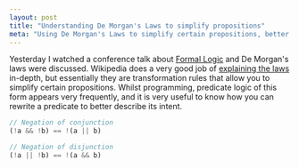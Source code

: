 ```yaml
---
layout: post
title: "Understanding De Morgan's Laws to simplify propositions"
meta: "Using De Morgan's Laws to simplify certain propositions, better describing their intent"
---
```


Yesterday I watched a conference talk about [Formal Logic](https://www.youtube.com/watch?v=saMtzIaDCJM) and De Morgan's laws were discussed.
Wikipedia does a very good job of [explaining the laws](https://en.wikipedia.org/wiki/De_Morgan%27s_laws) in-depth, but essentially they are transformation rules that allow you to simplify certain propositions.
Whilst programming, predicate logic of this form appears very frequently, and it is very useful to know how you can rewrite a predicate to better describe its intent.
<!--more-->

```js
// Negation of conjunction
(!a && !b) == !(a || b)

// Negation of disjunction
(!a || !b) == !(a && b)
```
